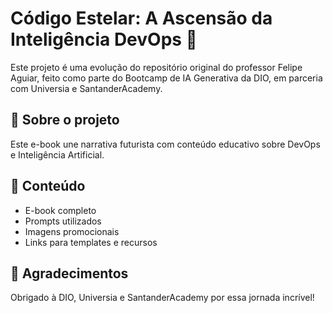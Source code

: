 # Código Estelar: A Ascensão da Inteligência DevOps 🚀

Este projeto é uma evolução do repositório original do professor Felipe Aguiar, feito como parte do Bootcamp de IA Generativa da DIO, em parceria com Universia e SantanderAcademy.

## 📘 Sobre o projeto
Este e-book une narrativa futurista com conteúdo educativo sobre DevOps e Inteligência Artificial.

## 📂 Conteúdo
- E-book completo
- Prompts utilizados
- Imagens promocionais
- Links para templates e recursos

## 🙌 Agradecimentos
Obrigado à DIO, Universia e SantanderAcademy por essa jornada incrível!
